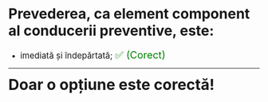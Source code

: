 # Prevederea, ca element component al conducerii preventive, este:

- <span style="font-size: larger;">imediată și îndepărtată; <span style="color: green; font-size: larger;">✅ (Corect)</span></span>

---

<span style="font-size: 30px; font-weight: bold;">**Doar o opțiune este corectă!**</span>